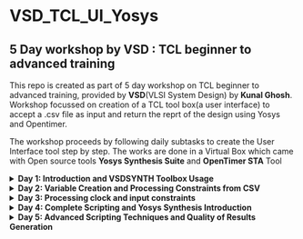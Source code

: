 # VSD_TCL_UI_Yosys

## 5 Day workshop by VSD : TCL beginner to advanced training  
This repo is created as part of 5 day workshop on TCL beginner to advanced training, provided by **VSD**(VLSI System Design) by **Kunal Ghosh**. Workshop focussed on creation of a TCL tool box(a user interface) to accept a .csv file as input and return the reprt of the design using Yosys and Opentimer.

The workshop proceeds by following daily subtasks to create the User Interface tool step by step. The works are done in a Virtual Box which came with Open source tools **Yosys Synthesis Suite** and **OpenTimer STA** Tool

<details>
<summary><strong>Day 1: Introduction and VSDSYNTH Toolbox Usage</strong></summary>
  
  The overall function requirement of the tool we are designing was discussed in this day's workshop. We build a TCL tool box which takes a csv file as an input and gives a timing result  output after running through synthesis and timing tools. The tasks followed for this purpose are given below. 
  
  - ##### Task 1: Create a command (for example, vsdsynth) and pass .csv files from UNIX shell to TCL script
  - [fhgf](#####variable-creation-and-processing-constraints-from-csv)
  - ##### Task 2:Converting all inputs to format [1]and SDC format, then passing them to the synthesis tool Yosys
  - ##### Task 3:Convert format [1] and SDC to format [2] and pass them to the timing tool 'Opentimer'.
  - ##### Task 4:Generate an output report with the timing results
  These tasks are covered in the workshop dats by sub tasks. I have linked the specific subtasks done throughout the workshop.
  ##### Task 1 Subtasks:
   
 - <details>
   <summary><strong>Create Command (vsdsynth) and pass csv file from UNIC shell to Tcl script</strong></summary>

    Steps :
     - Created a UNIX script named "tcl_synth" by typing the following in a terminal in vsdsynth folder 
  
       ```bash
       vim tcl_synth
       ```
       > Let the system know that its a UNIX script
 
       ```bash
       #!/bin/tcsh -f
       ```
     - Create Logo for the tool(The file tcl_synth is going to be a tcl tool for synthesis and analysing using the commands to be written in the file tcl_synth created now.

       ```bash
       echo                    "TTTTTTT   CCCCC    L               SSSSSS   Y       Y   N     N  TTTTTTT  H     H"
       echo                    "   T     C     C   L              S          Y     Y    NN    N     T     H     H"
       echo                    "   T     C         L              S           Y   Y     N N   N     T     H     H"
       echo                    "   T     C         L       ====    SSSSS       YYY      N  N  N     T     HHHHHHH"
       echo                    "   T     C         L                    S       Y       N   N N     T     H     H"
       echo                    "   T     C     C   L                    S       Y       N    NN     T     H     H"
       echo                    "   T      CCCCC    LLLLLLL         SSSSS        Y       N     N     T     H     H"
       echo
       echo
       echo                    " A TCL tool created by Neeraja John following VSD TCL Beginner to Advanced Workshop"
      
       ````

    - Add execute permission using following line

     ```bash
     chmod +x tcl_synth
     ```
    


  

</details>




<details>
  <summary><strong>Day 2: Variable Creation and Processing Constraints from CSV</strong></summary
                                                                                          
  - ##### Variable Creation and Processing Constraints from CSV 
  Task 1
</details>


<details>
  <summary><strong>Day 3: Processing clock and input constraints</strong></summary>

  Task 1
</details>




<details>
  <summary><strong>Day 4: Complete Scripting and Yosys Synthesis Introduction</strong></summary>

  Task 1
</details>


<details>
  <summary><strong>Day 5: Advanced Scripting Techniques and Quality of Results Generation</strong></summary>

  Task 1
</details>
